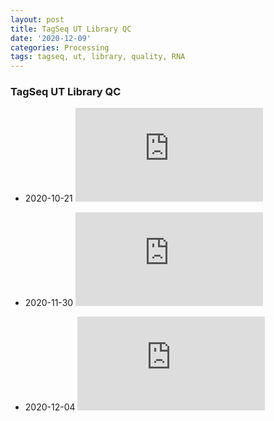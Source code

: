 ```yaml
---
layout: post
title: TagSeq UT Library QC
date: '2020-12-09'
categories: Processing
tags: tagseq, ut, library, quality, RNA
---
```


### TagSeq UT Library QC

- 2020-10-21
![2020-10-21](https://github.com/SamGurr/SamJGurr_Lab_Notebook/blob/master/images/QB20400_Eukaryote_Total_RNA_Nano_DE34903795_2020-10-21_17-03-41.pdf "2020-10-21")

- 2020-11-30
![2020-11-30](https://github.com/SamGurr/SamJGurr_Lab_Notebook/blob/master/images/QB20458_High_Sensitivity_DNA_Assay_DE34903795_2020-11-30_17-34-48.pdf "2020-11-30")

- 2020-12-04
![2020-12-04](https://github.com/SamGurr/SamJGurr_Lab_Notebook/blob/master/images/QB20469_High_Sensitivity_DNA_Assay_DE34903795_2020-12-04_14-31-04.pdf "2020-12-04")
